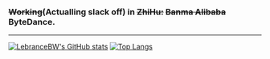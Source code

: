### ~~Working~~(Actualling slack off) in ~~ZhiHu:~~ ~~Banma Alibaba~~ ByteDance.

---

[![LebranceBW's GitHub stats](https://github-readme-stats.vercel.app/api?username=LebranceBW)](https://github.com/anuraghazra/github-readme-stats)
[![Top Langs](https://github-readme-stats.vercel.app/api/top-langs/?username=LebranceBW&layout=compact&hide=Ada,Verilog)](https://github.com/anuraghazra/github-readme-stats)


<!--
**LebranceBW/LebranceBW** is a ✨ _special_ ✨ repository because its `README.md` (this file) appears on your GitHub profile.

Here are some ideas to get you started:

- 🔭 I’m currently working on ...
- 🌱 I’m currently learning ...
- 👯 I’m looking to collaborate on ...
- 🤔 I’m looking for help with ...
- 💬 Ask me about ...
- 📫 How to reach me: ...
- 😄 Pronouns: ...
- ⚡ Fun fact: ...
-->
